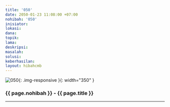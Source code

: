 ```yaml
---
title: '050'
date: 2050-01-23 11:08:00 +07:00
nohibah: '050'
inisiator: 
lokasi: 
dana: 
topik: 
lama: 
deskripsi: 
masalah: 
solusi: 
keberhasilan: 
layout: hibahcmb
---
```


![050](/static/img/hibahcmb/050.png){: .img-responsive }{: width="350" }

### {{ page.nohibah }} - {{ page.title }}

---
